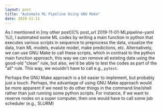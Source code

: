 ```yaml
---
layout: post
title: "Automate ML Pipeline Using GNU Make"
date: 2019-11-11
---
```


As I mentioned in [my other post]({% post_url 2019-11-01-MLpipeline-yaml %}), I automated some ML codes by writing a main function in python that executes various scripts in sequence to preprocess the data, visualize the data, train ML models, evalute model, make predictions, etc. Alternatively, we can use GNU Make to call these scripts, which in contrast to the python main function approach, this way we can remove all existing data using the good-old "clean" rule, but also, we'd be able to test the codes as part of the "all" rule. This way, we wouldn't have to call e.g., `pytest`. 

Perhaps the GNU Make approach is a bit easier to implement, but probably just a touch. Perhaps, the advantage of using GNU Make approach would be more apparent if we need to do other things in the command line/shell rather than just running some python scripts. For instance, if we want to reserve nodes on a super computer, then one would have to call some job scheduler (e.g., SLURM)